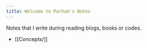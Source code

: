 ```yaml
---
title: Welcome to Parham's Notes
---
```


Notes that I write during reading blogs, books or codes.

-   [[Concepts/]]
